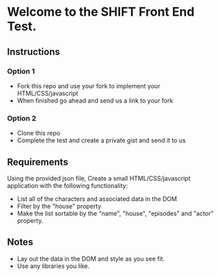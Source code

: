 # Welcome to the SHIFT Front End Test.

## Instructions
### Option 1
* Fork this repo and use your fork to implement your HTML/CSS/javascript
* When finished go ahead and send us a link to your fork

### Option 2
* Clone this repo
* Complete the test and create a private gist and send it to us

## Requirements
Using the provided json file, Create a small HTML/CSS/javascript application with the following functionality:

* List all of the characters and associated data in the DOM
* Filter by the "house" property
* Make the list sortable by the "name", "house", "episodes" and "actor" property.

## Notes
* Lay out the data in the DOM and style as you see fit.
* Use any libraries you like.

